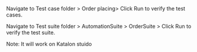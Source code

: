 Navigate to Test case folder > Order placing> Click Run to verify the test cases.

Navigate to Test suite folder > AutomationSuite > OrderSuite > Click Run to verify the test suite.


Note: It will work on Katalon stuido
